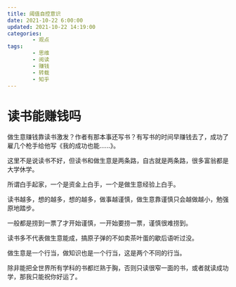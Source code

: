 ```yaml
---
title: 阈值自控意识
date: 2021-10-22 6:00:00
updated: 2021-10-22 14:19:00
categories:
        - 观点
tags:
        - 思维
        - 阅读
        - 赚钱
        - 转载
        - 知乎
--- 
```

# 读书能赚钱吗

做生意赚钱靠读书激发？作者有那本事还写书？有写书的时间早赚钱去了，成功了雇几个枪手给他写《我的成功也能......》。

这里不是说读书不好，但读书和做生意是两条路，自古就是两条路，很多富翁都是大学休学。

所谓白手起家，一个是资金上白手，一个是做生意经验上白手。

读书越多，想的越多，想的越多，做事越谨慎，做生意靠谨慎只会越做越小，勉强原地踏步。

一般都是捞到一票了才开始谨慎，一开始要捞一票，谨慎很难捞到。

读书多不代表做生意能成，搞原子弹的不如卖茶叶蛋的歇后语听过没。

做生意是一个行当，做知识也是一个行当，这是两个不同的行当。

除非能把全世界所有学科的书都烂熟于胸，否则只读很窄一面的书，或者就读成功学，那我只能祝你好运了。